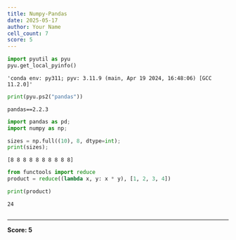 ```yaml
---
title: Numpy-Pandas
date: 2025-05-17
author: Your Name
cell_count: 7
score: 5
---
```


```python
import pyutil as pyu
pyu.get_local_pyinfo()
```




    'conda env: py311; pyv: 3.11.9 (main, Apr 19 2024, 16:48:06) [GCC 11.2.0]'




```python
print(pyu.ps2("pandas"))
```

    pandas==2.2.3
    



```python
import pandas as pd;
import numpy as np;
```


```python
sizes = np.full((10), 8, dtype=int);    
print(sizes);
```

    [8 8 8 8 8 8 8 8 8 8]



```python
from functools import reduce
product = reduce((lambda x, y: x * y), [1, 2, 3, 4])
```


```python
print(product)
```

    24



```python

```


---
**Score: 5**